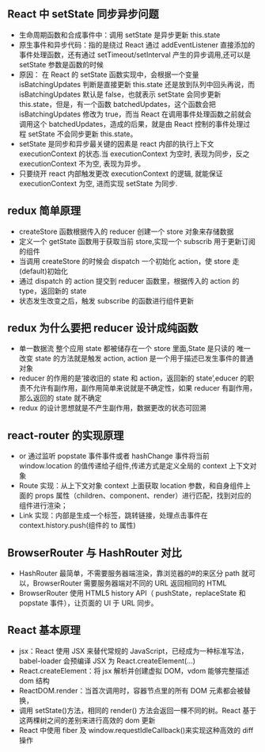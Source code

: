 ## React 中 setState 同步异步问题

- 生命周期函数和合成事件中：调用 setState 是异步更新 this.state
- 原生事件和异步代码：指的是绕过 React 通过 addEventListener 直接添加的事件处理函数，还有通过 setTimeout/setInterval 产生的异步调用,还可以是 setState 参数是函数的时候
- 原因： 在 React 的 setState 函数实现中，会根据一个变量 isBatchingUpdates 判断是直接更新 this.state 还是放到队列中回头再说，而 isBatchingUpdates 默认是 false，也就表示 setState 会同步更新 this.state，但是，有一个函数 batchedUpdates，这个函数会把 isBatchingUpdates 修改为 true，而当 React 在调用事件处理函数之前就会调用这个 batchedUpdates，造成的后果，就是由 React 控制的事件处理过程 setState 不会同步更新 this.state。
- setState 是同步和异步最关键的因素是 react 内部的执行上下文 executionContext 的状态.当 executionContext 为空时, 表现为同步，反之 executionContext 不为空, 表现为异步。
- 只要绕开 react 内部触发更改 executionContext 的逻辑, 就能保证 executionContext 为空, 进而实现 setState 为同步.

## redux 简单原理

- createStore 函数根据传入的 reducer 创建⼀个 store 对象来存储数据
- 定义一个 getState 函数用于获取当前 store,实现一个 subscrib 用于更新订阅的组件
- 当调用 createStore 的时候会 dispatch 一个初始化 action，使 store 走(default)初始化
- 通过 dispatch 的 action 提交到 reducer 函数⾥，根据传⼊的 action 的 type，返回新的 state
- 状态发生改变之后，触发 subscribe 的函数进行组件更新

## redux 为什么要把 reducer 设计成纯函数

- 单一数据流 整个应用 state 都被储存在一个 store 里面,State 是只读的 唯一改变 state 的方法就是触发 action, action 是一个用于描述已发生事件的普通对象
- reducer 的作用的是‘接收旧的 state 和 action，返回新的 state’,educer 的职责不允许有副作用，副作用简单来说就是不确定性，如果 reducer 有副作用，那么返回的 state 就不确定
- redux 的设计思想就是不产生副作用，数据更改的状态可回溯

## react-router 的实现原理

- <BrowserRouter>or<HashRouter> 通过监听 popstate 事件事件或者 hashChange 事件将当前 window.location 的值传递给子组件,传递方式是定义全局的 context 上下文对象
- Route 实现：从上下文对象 context 上面获取 location 参数，和自身组件上面的 props 属性（children、component、render）进行匹配，找到对应的组件进行渲染；
- Link 实现：内部是生成一个<a>标签，跳转链接，处理点击事件在 context.history.push(组件的 to 属性)

## BrowserRouter 与 HashRouter 对⽐

- HashRouter 最简单，不需要服务器端渲染，靠浏览器的#的来区分 path 就可以，BrowserRouter 需要服务器端对不同的 URL 返回相同的 HTML
- BrowserRouter 使⽤ HTML5 history API（ pushState，replaceState 和 popstate 事件），让⻚⾯的 UI 于 URL 同步。

## React 基本原理

- jsx：React 使⽤ JSX 来替代常规的 JavaScript，已经成为一种标准写法，babel-loader 会预编译 JSX 为 React.createElement(...)
- React.createElement：将 jsx 解析并创建虚拟 DOM，vdom 能够完整描述 dom 结构
- ReactDOM.render：当⾸次调⽤时，容器节点⾥的所有 DOM 元素都会被替换，
- 调用 setState()方法，相同的 render() ⽅法会返回⼀棵不同的树。React 基于这两棵树之间的差别来进⾏⾼效的 dom 更新
- React 中使用 fiber 及 window.requestIdleCallback()来实现这种高效的 diff 操作

